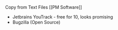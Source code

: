 Copy from Text Files
[[PM Software]]

+ Jetbrains YouTrack - free for 10, looks promising
+ Bugzilla (Open Source)